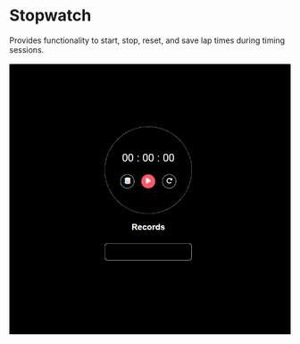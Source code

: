 # Stopwatch

Provides functionality to start, stop, reset, and save lap times during timing sessions.
<br/>
<br/>
<img src="../../assets/Stopwatch.png" />
